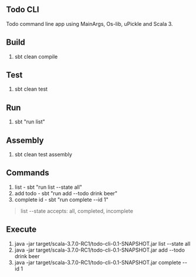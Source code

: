 Todo CLI
--------
Todo command line app using MainArgs, Os-lib, uPickle and Scala 3.

Build
-----
1. sbt clean compile

Test
----
1. sbt clean test

Run
---
1. sbt "run list"

Assembly
--------
1. sbt clean test assembly

Commands
--------
1. list - sbt "run list --state all"
2. add todo - sbt "run add --todo drink beer"
3. complete id - sbt "run complete --id 1"
>list --state accepts: all, completed, incomplete

Execute
-------
1. java -jar target/scala-3.7.0-RC1/todo-cli-0.1-SNAPSHOT.jar list --state all
2. java -jar target/scala-3.7.0-RC1/todo-cli-0.1-SNAPSHOT.jar add --todo drink beer
3. java -jar target/scala-3.7.0-RC1/todo-cli-0.1-SNAPSHOT.jar complete --id 1